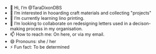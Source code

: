 - 👋 Hi, I’m @TaraDixonDBS
- 👀 I’m interested in hooarding craft materials and collecting "projects"
- 🌱 I’m currently learning lino printing.
- 💞️ I’m looking to collaborate on redesigning letters used in a decison-making process in my organisation.
- 📫 How to reach me: On here, or via my email.
- 😄 Pronouns: she / her
- ⚡ Fun fact: To be determined

<!---
TaraDixonDBS/TaraDixonDBS is a ✨ special ✨ repository because its `README.md` (this file) appears on your GitHub profile.
You can click the Preview link to take a look at your changes.
--->
